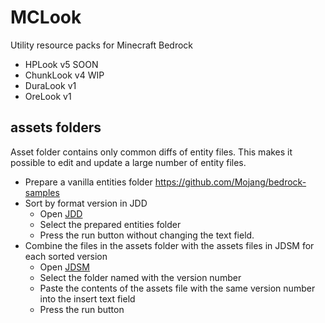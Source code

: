 # MCLook

Utility resource packs for Minecraft Bedrock

- HPLook v5 SOON
- ChunkLook v4 WIP
- DuraLook v1
- OreLook v1

## assets folders

Asset folder contains only common diffs of entity files.
This makes it possible to edit and update a large number of entity files.

- Prepare a vanilla entities folder <https://github.com/Mojang/bedrock-samples>
- Sort by format version in JDD
  - Open [JDD](https://mcbeeringi.github.io/apps/mc/jdd.html)
  - Select the prepared entities folder
  - Press the run button without changing the text field.
- Combine the files in the assets folder with the assets files in JDSM for each sorted version
  - Open [JDSM](https://mcbeeringi.github.io/apps/mc/jdsm.html)
  - Select the folder named with the version number
  - Paste the contents of the assets file with the same version number into the insert text field
  - Press the run button
